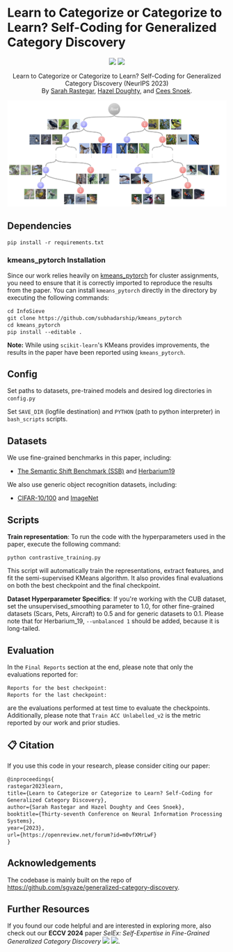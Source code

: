 # Learn to Categorize or Categorize to Learn? Self-Coding for Generalized Category Discovery


<p align="center">
    <a href="https://openreview.net/forum?id=m0vfXMrLwF&noteId=m0vfXMrLwF"><img src="https://img.shields.io/badge/NeurIPS%2023-blue"></a>
    <a href="https://arxiv.org/abs/2310.19776"><img src="https://img.shields.io/badge/arXiv-2310.19776-red"></a>
</p>
<p align="center">
	Learn to Categorize or Categorize to Learn? Self-Coding for Generalized Category Discovery (NeurIPS 2023)<br>
  By
  <a href="https://sarahrastegar.github.io/">Sarah Rastegar</a>, 
  <a href="https://hazeldoughty.github.io/">Hazel Doughty</a>, and 
  <a href="https://www.ceessnoek.info/">Cees Snoek</a>.
</p>

![image](assets/tree.png)




## Dependencies

```
pip install -r requirements.txt
```

### kmeans_pytorch Installation
Since our work relies heavily on [kmeans_pytorch](https://github.com/subhadarship/kmeans_pytorch) for cluster assignments, you need to ensure that it is correctly imported to reproduce the results from the paper. You can install `kmeans_pytorch` directly in the directory by executing the following commands:

```
cd InfoSieve
git clone https://github.com/subhadarship/kmeans_pytorch
cd kmeans_pytorch
pip install --editable .
```

**Note:** While using `scikit-learn`'s KMeans provides improvements, the results in the paper have been reported using `kmeans_pytorch`.

## Config

Set paths to datasets, pre-trained models and desired log directories in ```config.py```

Set ```SAVE_DIR``` (logfile destination) and ```PYTHON``` (path to python interpreter) in ```bash_scripts``` scripts.


## Datasets

We use fine-grained benchmarks in this paper, including:                                                                                                                    
                                                                                                                                                                  
* [The Semantic Shift Benchmark (SSB)](https://github.com/sgvaze/osr_closed_set_all_you_need#ssb) and [Herbarium19](https://www.kaggle.com/c/herbarium-2019-fgvc6)

We also use generic object recognition datasets, including:

* [CIFAR-10/100](https://pytorch.org/vision/stable/datasets.html) and [ImageNet](https://image-net.org/download.php)


## Scripts

**Train representation**:
To run the code with the hyperparameters used in the paper, execute the following command:

```
python contrastive_training.py
```
This script will automatically train the representations, extract features, and fit the semi-supervised KMeans algorithm. It also provides final evaluations on both the best checkpoint and the final checkpoint.

**Dataset Hyperparameter Specifics**: If you're working with the CUB dataset, set the unsupervised_smoothing parameter to 1.0, for other fine-grained datasets (Scars, Pets, Aircraft) to 0.5 and for generic datasets to 0.1. Please note that for Herbarium_19, `--unbalanced 1` should be added, because it is long-tailed. 


## Evaluation
In the `Final Reports` section at the end, please note that only the evaluations reported for:
```
Reports for the best checkpoint:
Reports for the last checkpoint:
```
are the evaluations performed at test time to evaluate the checkpoints. Additionally, please note that `Train ACC Unlabelled_v2` is the metric reported by our work and prior studies.

<!--```
bash bash_scripts/contrastive_train.sh
```

**Extract features**: Extract features to prepare for semi-supervised k-means. 
It will require changing the path for the model with which to extract features in ```warmup_model_dir```

```
bash bash_scripts/extract_features.sh
```

**Fit semi-supervised k-means**:

```
bash bash_scripts/k_means.sh
```

**-->

## <a name="cite"/> :clipboard: Citation

If you use this code in your research, please consider citing our paper:

```
@inproceedings{
rastegar2023learn,
title={Learn to Categorize or Categorize to Learn? Self-Coding for Generalized Category Discovery},
author={Sarah Rastegar and Hazel Doughty and Cees Snoek},
booktitle={Thirty-seventh Conference on Neural Information Processing Systems},
year={2023},
url={https://openreview.net/forum?id=m0vfXMrLwF}
}
```

## Acknowledgements

The codebase is mainly built on the repo of https://github.com/sgvaze/generalized-category-discovery.

## Further Resources
If you found our code helpful and are interested in exploring more, also check out our **ECCV 2024** paper *SelEx: Self-Expertise in Fine-Grained Generalized Category Discovery* <a href="https://www.arxiv.org/abs/2408.14371"><img src="https://img.shields.io/badge/arXiv-2408.14371-red"></a> <a href="https://github.com/SarahRastegar/SelEx"><img src="https://img.shields.io/badge/GitHub-SelEx-green"></a>.
